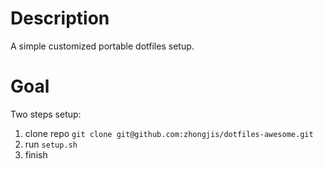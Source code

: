 # Description
A simple customized portable dotfiles setup.

# Goal
Two steps setup:
1. clone repo `git clone git@github.com:zhongjis/dotfiles-awesome.git`
2. run `setup.sh`
3. finish
